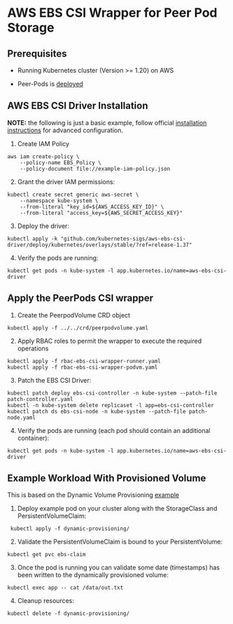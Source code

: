 # AWS EBS CSI Wrapper for Peer Pod Storage

## Prerequisites

* Running Kubernetes cluster (Version >= 1.20) on AWS

* Peer-Pods is [deployed](../../../cloud-api-adaptor/aws/README.md)

## AWS EBS CSI Driver Installation

**NOTE:** the following is just a basic example, follow official [installation instructions](https://github.com/kubernetes-sigs/aws-ebs-csi-driver/blob/master/docs/install.md) for advanced configuration.

1. Create IAM Policy
```
aws iam create-policy \
	--policy-name EBS_Policy \
	--policy-document file://example-iam-policy.json
```
2.  Grant the driver IAM permissions:
```
kubectl create secret generic aws-secret \
    --namespace kube-system \
    --from-literal "key_id=${AWS_ACCESS_KEY_ID}" \
    --from-literal "access_key=${AWS_SECRET_ACCESS_KEY}"
```
3. Deploy the driver:
```
kubectl apply -k "github.com/kubernetes-sigs/aws-ebs-csi-driver/deploy/kubernetes/overlays/stable/?ref=release-1.37"
```
4. Verify the pods are running:
```
kubectl get pods -n kube-system -l app.kubernetes.io/name=aws-ebs-csi-driver
```

## Apply the PeerPods CSI wrapper

1. Create the PeerpodVolume CRD object
```
kubectl apply -f ../../crd/peerpodvolume.yaml
```
2. Apply RBAC roles to permit the wrapper to execute the required operations
```
kubectl apply -f rbac-ebs-csi-wrapper-runner.yaml
kubectl apply -f rbac-ebs-csi-wrapper-podvm.yaml
```
3. Patch the EBS CSI Driver:
```
kubectl patch deploy ebs-csi-controller -n kube-system --patch-file patch-controller.yaml
kubectl -n kube-system delete replicaset -l app=ebs-csi-controller
kubectl patch ds ebs-csi-node -n kube-system --patch-file patch-node.yaml
```
4. Verify the pods are running (each pod should contain an additional container):
```
kubectl get pods -n kube-system -l app.kubernetes.io/name=aws-ebs-csi-driver
```

## Example Workload With Provisioned Volume

This is based on the Dynamic Volume Provisioning [example](https://github.com/kubernetes-sigs/aws-ebs-csi-driver/tree/master/examples/kubernetes/dynamic-provisioning)

1. Deploy example pod on your cluster along with the StorageClass and PersistentVolumeClaim:
```
 kubectl apply -f dynamic-provisioning/
```
2. Validate the PersistentVolumeClaim is bound to your PersistentVolume:
```
kubectl get pvc ebs-claim
```
3. Once the pod is running you can validate some date (timestamps) has been written to the dynamically provisioned volume:
```
kubectl exec app -- cat /data/out.txt
```
4. Cleanup resources:
```
kubectl delete -f dynamic-provisioning/
```

